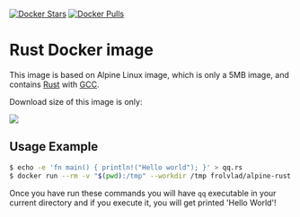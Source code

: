 [![Docker Stars](https://img.shields.io/docker/stars/frolvlad/alpine-rust.svg?style=flat-square)](https://hub.docker.com/r/frolvlad/alpine-rust/)
[![Docker Pulls](https://img.shields.io/docker/pulls/frolvlad/alpine-rust.svg?style=flat-square)](https://hub.docker.com/r/frolvlad/alpine-rust/)


Rust Docker image
=================

This image is based on Alpine Linux image, which is only a 5MB image, and contains
[Rust](https://www.rust-lang.org/) with [GCC](https://gcc.gnu.org/).

Download size of this image is only:

[![](https://images.microbadger.com/badges/image/frolvlad/alpine-rust.svg)](http://microbadger.com/images/frolvlad/alpine-rust "Get your own image badge on microbadger.com")


Usage Example
-------------

```bash
$ echo -e 'fn main() { println!("Hello world"); }' > qq.rs
$ docker run --rm -v "$(pwd):/tmp" --workdir /tmp frolvlad/alpine-rust rustc -C target-feature=+crt-static ./qq.rs
```

Once you have run these commands you will have `qq` executable in your current directory and if you
execute it, you will get printed 'Hello World'!
